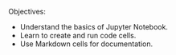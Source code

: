 Objectives:

- Understand the basics of Jupyter Notebook.
- Learn to create and run code cells.
- Use Markdown cells for documentation.

